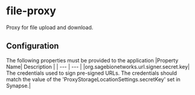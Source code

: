 # file-proxy
Proxy for file upload and download.

## Configuration
The following properties must be provided to the application
|Property Name| Description |
| --- | --- |
|org.sagebionetworks.url.signer.secret.key| The credentials used to sign pre-signed URLs.  The credentials should match the value of the 'ProxyStorageLocationSettings.secretKey' set in Synapse.|